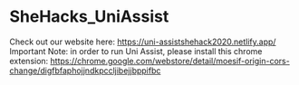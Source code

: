 # SheHacks_UniAssist

Check out our website here: https://uni-assistshehack2020.netlify.app/
Important Note: in order to run Uni Assist, please install this chrome extension: https://chrome.google.com/webstore/detail/moesif-origin-cors-change/digfbfaphojjndkpccljibejjbppifbc

